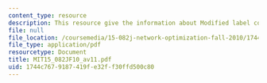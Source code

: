 ```yaml
---
content_type: resource
description: This resource give the information about Modified label correcting algorithm.
file: null
file_location: /coursemedia/15-082j-network-optimization-fall-2010/1744c7679187419fe32ff30ffd500c80_MIT15_082JF10_av11.pdf
file_type: application/pdf
resourcetype: Document
title: MIT15_082JF10_av11.pdf
uid: 1744c767-9187-419f-e32f-f30ffd500c80
---
```

